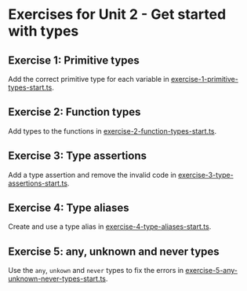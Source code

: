 # Exercises for Unit 2 - Get started with types

## Exercise 1: Primitive types

Add the correct primitive type for each variable in [exercise-1-primitive-types-start.ts](exercise-1-primitive-types-start.ts).

## Exercise 2: Function types

Add types to the functions in [exercise-2-function-types-start.ts](exercise-2-function-types-start.ts).

## Exercise 3: Type assertions

Add a type assertion and remove the invalid code in [exercise-3-type-assertions-start.ts](exercise-3-type-assertions-start.ts).

## Exercise 4: Type aliases

Create and use a type alias in [exercise-4-type-aliases-start.ts](exercise-4-type-aliases-start.ts).

## Exercise 5: any, unknown and never types

Use the `any`, `unkown` and `never` types to fix the errors in [exercise-5-any-unknown-never-types-start.ts](exercise-5-any-unknown-never-types-start.ts).
